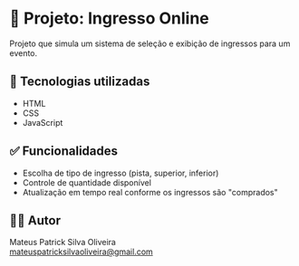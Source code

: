 # 🎫 Projeto: Ingresso Online

Projeto que simula um sistema de seleção e exibição de ingressos para um evento.

## 🚀 Tecnologias utilizadas

- HTML  
- CSS  
- JavaScript

## ✅ Funcionalidades

- Escolha de tipo de ingresso (pista, superior, inferior)  
- Controle de quantidade disponível  
- Atualização em tempo real conforme os ingressos são "comprados"

## 👨‍💻 Autor

Mateus Patrick Silva Oliveira  
[mateuspatricksilvaoliveira@gmail.com](mailto:mateuspatricksilvaoliveira@gmail.com)
